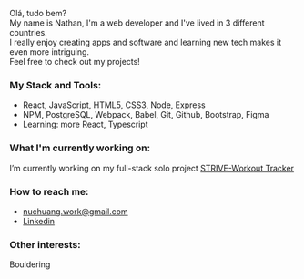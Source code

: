 Olá, tudo bem?  
My name is Nathan, I'm a web developer and I've lived in 3 different countries.  
I really enjoy creating apps and software and learning new tech makes it even more intriguing.  
Feel free to check out my projects!  

### My Stack and Tools:
- React, JavaScript, HTML5, CSS3, Node, Express
- NPM, PostgreSQL, Webpack, Babel, Git, Github, Bootstrap, Figma
- Learning: more React, Typescript

### What I'm currently working on:
I’m currently working on my full-stack solo project [STRIVE-Workout Tracker](https://github.com/nathan-uch/strive-workout-tracker)

### How to reach me:
- nuchuang.work@gmail.com
- [Linkedin](https://www.linkedin.com/in/nathanuch)

### Other interests:
Bouldering

